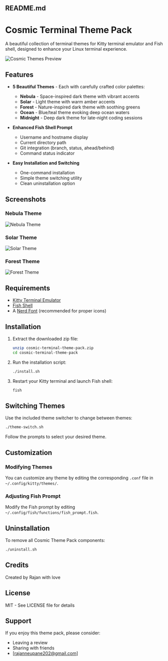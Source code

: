 ## README.md
# Cosmic Terminal Theme Pack

A beautiful collection of terminal themes for Kitty terminal emulator and Fish shell, designed to enhance your Linux terminal experience.

![Cosmic Themes Preview](screenshots/cosmic-themes-preview.png)

## Features

- **5 Beautiful Themes** - Each with carefully crafted color palettes:
  - **Nebula** - Space-inspired dark theme with vibrant accents
  - **Solar** - Light theme with warm amber accents
  - **Forest** - Nature-inspired dark theme with soothing greens
  - **Ocean** - Blue/teal theme evoking deep ocean waters
  - **Midnight** - Deep dark theme for late-night coding sessions

- **Enhanced Fish Shell Prompt**
  - Username and hostname display
  - Current directory path
  - Git integration (branch, status, ahead/behind)
  - Command status indicator

- **Easy Installation and Switching**
  - One-command installation
  - Simple theme switching utility
  - Clean uninstallation option

## Screenshots

### Nebula Theme
![Nebula Theme](screenshots/nebula-theme.png)

### Solar Theme
![Solar Theme](screenshots/solar-theme.png)

### Forest Theme
![Forest Theme](screenshots/forest-theme.png)

## Requirements

- [Kitty Terminal Emulator](https://sw.kovidgoyal.net/kitty/)
- [Fish Shell](https://fishshell.com/)
- A [Nerd Font](https://www.nerdfonts.com/) (recommended for proper icons)

## Installation

1. Extract the downloaded zip file:
   ```bash
   unzip cosmic-terminal-theme-pack.zip
   cd cosmic-terminal-theme-pack
   ```

2. Run the installation script:
   ```bash
   ./install.sh
   ```

3. Restart your Kitty terminal and launch Fish shell:
   ```bash
   fish
   ```

## Switching Themes

Use the included theme switcher to change between themes:

```bash
./theme-switch.sh
```

Follow the prompts to select your desired theme.

## Customization

### Modifying Themes

You can customize any theme by editing the corresponding `.conf` file in `~/.config/kitty/themes/`.

### Adjusting Fish Prompt

Modify the Fish prompt by editing `~/.config/fish/functions/fish_prompt.fish`.

## Uninstallation

To remove all Cosmic Theme Pack components:

```bash
./uninstall.sh
```

## Credits

Created by Rajan with love

## License

MIT - See LICENSE file for details

## Support

If you enjoy this theme pack, please consider:
- Leaving a review
- Sharing with friends
- [rajanneupane202@gmail.com]

